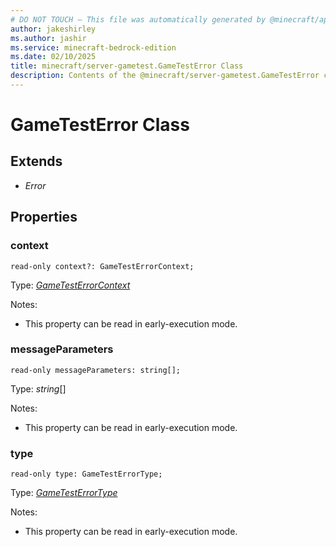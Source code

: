 ```yaml
---
# DO NOT TOUCH — This file was automatically generated by @minecraft/api-docs-generator, to report problems file an issue at https://github.com/Mojang/minecraft-scripting-libraries
author: jakeshirley
ms.author: jashir
ms.service: minecraft-bedrock-edition
ms.date: 02/10/2025
title: minecraft/server-gametest.GameTestError Class
description: Contents of the @minecraft/server-gametest.GameTestError class.
---
```

# GameTestError Class

## Extends
- *Error*

## Properties

### **context**
`read-only context?: GameTestErrorContext;`

Type: [*GameTestErrorContext*](GameTestErrorContext.md)

Notes:
  - This property can be read in early-execution mode.

### **messageParameters**
`read-only messageParameters: string[];`

Type: *string*[]

Notes:
  - This property can be read in early-execution mode.

### **type**
`read-only type: GameTestErrorType;`

Type: [*GameTestErrorType*](GameTestErrorType.md)

Notes:
  - This property can be read in early-execution mode.
